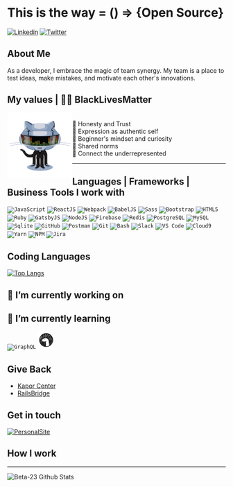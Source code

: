# This is the way = () => {Open Source}


[![Linkedin](https://img.shields.io/badge/-Alfred%20Dominguez-blue?style=flat&logo=linkedin&logoColor=white&link=https://www.linkedin.com/in/alfreddominguez/)](https://www.linkedin.com/in/alfreddominguez/) [![Twitter](https://img.shields.io/badge/-Al%20Dominguez-blue?style=flat&logo=twitter&logoColor=white&link=https://twitter.com/Al_Dominguez)](https://twitter.com/Al_Dominguez)


## About Me
As a developer, I embrace the magic of team synergy. My team is a place to test ideas, make mistakes, and motivate each other's innovations.


## My values | ✊🏽 BlackLivesMatter
<a href="https://github.com/Beta-23"><img align="left" width="150" height="150" src="https://github.com/Beta-23/Beta-23/blob/master/img/daftpunktocat-thomas.gif?raw=true"></a> <br />
 💖 Honesty and Trust<br>
 🌟 Expression as authentic self<br>
 🍏 Beginner's mindset and curiosity<br>
 🙌 Shared norms<br>
 🚀 Connect the underrepresented<br>

---
## Languages | Frameworks | Business Tools I work with

<code><img alt="JavaScript" height="40" src="https://www.vectorlogo.zone/logos/javascript/javascript-vertical.svg"></code>
<code><img alt="ReactJS" height="40" src="https://www.vectorlogo.zone/logos/reactjs/reactjs-ar21.svg"></code>
<code><img alt="Webpack" height="40" src="https://www.vectorlogo.zone/logos/js_webpack/js_webpack-ar21.svg"></code>
<code><img alt="BabelJS" height="40" src="https://www.vectorlogo.zone/logos/babeljs/babeljs-icon.svg"></code>
<code><img alt="Sass" height="40" src="https://www.vectorlogo.zone/logos/sass-lang/sass-lang-icon.svg"></code>
<code><img alt="Bootstrap" height="40" src="https://www.vectorlogo.zone/logos/getbootstrap/getbootstrap-ar21.svg"></code>
<code><img alt="HTML5" height="40" src="https://www.vectorlogo.zone/logos/w3_html5/w3_html5-ar21.svg"></code>
<code><img alt="Ruby" height="40" src="https://www.vectorlogo.zone/logos/ruby-lang/ruby-lang-horizontal.svg"></code>
<code><img alt="GatsbyJS" height="40" src="https://www.vectorlogo.zone/logos/gatsbyjs/gatsbyjs-ar21.svg"></code>
<code><img alt="NodeJS" height="40" src="https://www.vectorlogo.zone/logos/nodejs/nodejs-horizontal.svg"></code>
<code><img alt="Firebase" height="40" src="https://www.vectorlogo.zone/logos/firebase/firebase-ar21.svg"></code>
<code><img alt="Redis" height="40" src="https://www.vectorlogo.zone/logos/redis/redis-ar21.svg"></code>
<code><img alt="PostgreSQL" height="40" src="https://www.vectorlogo.zone/logos/postgresql/postgresql-horizontal.svg"></code>
<code><img alt="MySQL" height="40" src="https://www.vectorlogo.zone/logos/mysql/mysql-horizontal.svg"></code>
<code><img alt="Sqlite" height="40" src="https://www.vectorlogo.zone/logos/sqlite/sqlite-ar21.svg"></code>
<code><img alt="GitHub" height="40" src="https://www.vectorlogo.zone/logos/github/github-ar21.svg"></code>
<code><img alt="Postman" height="40" src="https://www.vectorlogo.zone/logos/getpostman/getpostman-ar21.svg"></code>
<code><img alt="Git" height="40" src="https://www.vectorlogo.zone/logos/git-scm/git-scm-ar21.svg"></code>
<code><img alt="Bash" height="40" src="https://www.vectorlogo.zone/logos/gnu_bash/gnu_bash-ar21.svg"></code>
<code><img alt="Slack" height="40" src="https://www.vectorlogo.zone/logos/slack/slack-ar21.svg"></code>
<code><img alt="VS Code" height="40" src="https://www.vectorlogo.zone/logos/visualstudio_code/visualstudio_code-ar21.svg"></code>
<code><img alt="Cloud9" height="40" src="https://www.vectorlogo.zone/logos/c9/c9-ar21.svg"></code>
<code><img alt="Yarn" height="40" src="https://www.vectorlogo.zone/logos/yarnpkg/yarnpkg-ar21.svg"></code>
<code><img alt="NPM" height="40" src="https://www.vectorlogo.zone/logos/npmjs/npmjs-ar21.svg"></code>
<code><img alt="Jira" height="40" src="https://www.vectorlogo.zone/logos/atlassian_jira/atlassian_jira-ar21.svg"></code>

## Coding Languages
[![Top Langs](https://github-readme-stats.vercel.app/api/top-langs/?username=Beta-23&layout=compact)](https://github.com/Beta-23/github-readme-stats)

##  🔭 I’m currently working on

## 🌱 I’m currently learning
<code><img alt="GraphQL" height="40" src="https://www.vectorlogo.zone/logos/graphql/graphql-ar21.svg"></code>
<code><img alt="Deno" height="40" src="https://raw.githubusercontent.com/github/explore/361e2821e2dea67711cde99c9c40ed357061cf27/topics/deno/deno.png"></code>


## Give Back
- [Kapor Center](https://www.kaporcenter.org)
- [RailsBridge](http://railsbridge.org/)

## Get in touch

[![PersonalSite](https://img.shields.io/badge/-AD%20Portfolio-green?style=flat&logoColor=white&link=https://alfreddominguez.com/)](https://alfreddominguez.com/)

## How I work

---

<img align="left" alt="Beta-23 Github Stats" src="https://github-readme-stats.vercel.app/api?username=Beta-23&show_icons=true&hide_border=true&hide=contribs&theme=tokyonight" />
